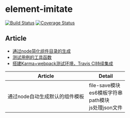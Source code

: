 # element-imitate
[![Build Status](https://travis-ci.org/jvsheng/element-imitate.svg?branch=master)](https://travis-ci.org/jvsheng/element-imitate)
[![Coverage Status](https://coveralls.io/repos/github/jvsheng/element-imitate/badge.svg?branch=master&service=github)](https://coveralls.io/github/jvsheng/element-imitate?branch=master)

## Article
- [通过node简化组件目录的生成](https://github.com/jvsheng/element-imitate/issues/1)
- [测试用例的工具函数](https://github.com/jvsheng/element-imitate/issues/2)
- [搭建Karma+webpack测试环境，Travis CI持续集成](https://github.com/jvsheng/element-imitate/issues/3)

|Article|Detail|
|-|-|
|通过node自动生成默认的组件模板|file-save模块<br> es6模板字符串<br> path模块<br> js处理json文件<br>|
